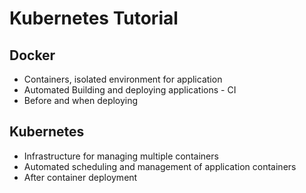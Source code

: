 # Kubernetes Tutorial

## Docker
  - Containers, isolated environment for application
  - Automated Building and deploying applications - CI
  - Before and when deploying

## Kubernetes
  - Infrastructure for managing multiple containers
  - Automated scheduling and management of application containers
  - After container deployment

